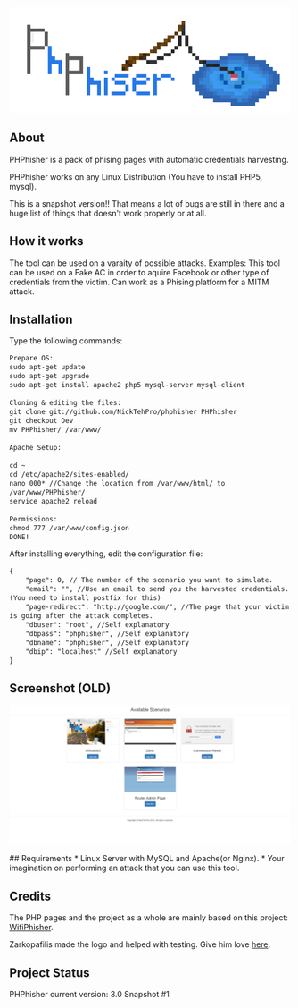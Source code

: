 <p align="center"><img src="https://raw.githubusercontent.com/NickTehPro/PHPhisher/master/logo.png" /></p>

## About
PHPhisher is a pack of phising pages with automatic credentials harvesting.

PHPhisher works on any Linux Distribution (You have to install PHP5, mysql).

This is a snapshot version!! That means a lot of bugs are still in there and a huge list of things that doesn't work properly or at all.

## How it works
The tool can be used on a varaity of possible attacks.
Examples:
This tool can be used on a Fake AC in order to aquire Facebook or other type of credentials from the victim.
Can work as a Phising platform for a MITM attack.
## Installation 
Type the following commands:
```
Prepare OS:
sudo apt-get update
sudo apt-get upgrade
sudo apt-get install apache2 php5 mysql-server mysql-client

Cloning & editing the files:
git clone git://github.com/NickTehPro/phphisher PHPhisher 
git checkout Dev
mv PHPhisher/ /var/www/ 

Apache Setup:

cd ~
cd /etc/apache2/sites-enabled/
nano 000* //Change the location from /var/www/html/ to /var/www/PHPhisher/
service apache2 reload

Permissions:
chmod 777 /var/www/config.json
DONE!
```
After installing everything, edit the configuration file:
```
{
	"page": 0, // The number of the scenario you want to simulate.
	"email": "", //Use an email to send you the harvested credentials. (You need to install postfix for this)
	"page-redirect": "http://google.com/", //The page that your victim is going after the attack completes.
	"dbuser": "root", //Self explanatory 
	"dbpass": "phphisher", //Self explanatory 
	"dbname": "phphisher", //Self explanatory 
	"dbip": "localhost" //Self explanatory 
}

```
## Screenshot (OLD)
<p align="center"><img src="https://raw.githubusercontent.com/NickTehPro/PHPhisher/master/Demo.png" /></p>
## Requirements
* Linux Server with MySQL and Apache(or Nginx). 
* Your imagination on performing an attack that you can use this tool.

## Credits
The PHP pages and the project as a whole are mainly based on this project:
<a href="https://github.com/sophron/wifiphisher">WifiPhisher</a>. 

Zarkopafilis made the logo and helped with testing. Give him love <a href="https://github.com/Zarkopafilis">here</a>. 

## Project Status 
PHPhisher current version: 3.0 Snapshot #1